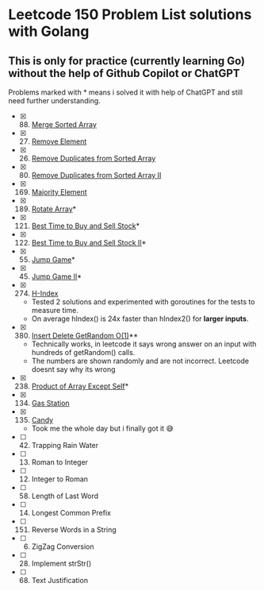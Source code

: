 # Leetcode 150 Problem List solutions with Golang

## This is only for practice (currently learning Go) without the help of Github Copilot or ChatGPT

Problems marked with \* means i solved it with help of ChatGPT and still need further understanding.

- [x] 88. [Merge Sorted Array](/mergeSortedArray.go)
- [x] 27. [Remove Element](/removeElement.go)
- [x] 26. [Remove Duplicates from Sorted Array](/removeDupes.go)
- [x] 80. [Remove Duplicates from Sorted Array II](/removeDupes2.go)
- [x] 169. [Majority Element](/majorityElement.go)
- [x] 189. [Rotate Array](/rotateArray.go)\*
- [x] 121. [Best Time to Buy and Sell Stock](/maxProfit.go)\*
- [x] 122. [Best Time to Buy and Sell Stock II](/maxProfit2.go)\*
- [x] 55. [Jump Game](/jumpGame.go)\*
- [x] 45. [Jump Game II](/jumpGame2.go)\*
- [x] 274. [H-Index](/hIndex.go)
  - Tested 2 solutions and experimented with goroutines for the tests to measure time.
  - On average hIndex() is 24x faster than hIndex2() for **larger inputs**.
- [x] 380. [Insert Delete GetRandom O(1)](/randomizedSet.go)\*\*
  - Technically works, in leetcode it says wrong answer on an input with hundreds of getRandom() calls.
  - The numbers are shown randomly and are not incorrect. Leetcode doesnt say why its wrong
- [x] 238. [Product of Array Except Self](/productExceptSelf.go)\*
- [x] 134. [Gas Station](/canCompleteCircuit.go)
- [x] 135. [Candy](/candy.go)
  - Took me the whole day but i finally got it 😅
- [ ] 42. Trapping Rain Water
- [ ] 13. Roman to Integer
- [ ] 12. Integer to Roman
- [ ] 58. Length of Last Word
- [ ] 14. Longest Common Prefix
- [ ] 151. Reverse Words in a String
- [ ] 6. ZigZag Conversion
- [ ] 28. Implement strStr()
- [ ] 68. Text Justification
